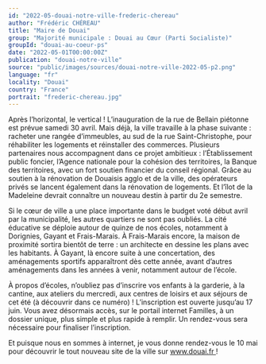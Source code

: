```yaml
---
id: "2022-05-douai-notre-ville-frederic-chereau"
author: "Frédéric CHÉREAU"
title: "Maire de Douai"
group: "Majorité municipale : Douai au Cœur (Parti Socialiste)"
groupId: "douai-au-coeur-ps"
date: "2022-05-01T00:00:00Z"
publication: "douai-notre-ville"
source: "public/images/sources/douai-notre-ville-2022-05-p2.png"
language: "fr"
locality: "Douai"
country: "France"
portrait: "frederic-chereau.jpg"
---
```


Après l’horizontal, le vertical ! L’inauguration de la rue de Bellain piétonne est prévue samedi 30 avril. Mais déjà, la ville travaille à la phase suivante : racheter une rangée d’immeubles, au sud de la rue Saint-Christophe, pour réhabiliter les logements et réinstaller des commerces. Plusieurs partenaires nous accompagnent dans ce projet ambitieux : l’Établissement public foncier, l’Agence nationale pour la cohésion des territoires, la Banque des territoires, avec un fort soutien financier du conseil régional. Grâce au soutien à la rénovation de Douaisis agglo et de la ville, des opérateurs privés se lancent également dans la rénovation de logements. Et l’îlot de la Madeleine devrait connaître un nouveau destin à partir du 2e semestre.

Si le cœur de ville a une place importante dans le budget voté début avril par la municipalité, les autres quartiers ne sont pas oubliés. La cité éducative se déploie autour de quinze de nos écoles, notamment à Dorignies, Gayant et Frais-Marais. À Frais-Marais encore, la maison de proximité sortira bientôt de terre : un architecte en dessine les plans avec les habitants. À Gayant, là encore suite à une concertation, des aménagements sportifs apparaîtront dès cette année, avant d’autres aménagements dans les années à venir, notamment autour de l’école.

À propos d’écoles, n’oubliez pas d’inscrire vos enfants à la garderie, à la cantine, aux ateliers du mercredi, aux centres de loisirs  et aux séjours de cet été (à découvrir dans ce numéro) ! L’inscription est ouverte jusqu’au 17 juin. Vous avez désormais accès, sur le portail internet Familles, à un dossier unique, plus simple et plus rapide à remplir. Un rendez-vous sera nécessaire pour finaliser l’inscription.

Et puisque nous en sommes à internet, je vous donne rendez-vous le 10 mai pour découvrir le tout nouveau site de la ville sur www.douai.fr !
